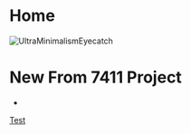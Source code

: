 # Home

![UltraMinimalismEyecatch](https://github.com/user-attachments/assets/14cd9437-65ac-4a3a-8f06-198213285d1a)

# New From 7411 Project

- 

[Test](https://7411project.org)
